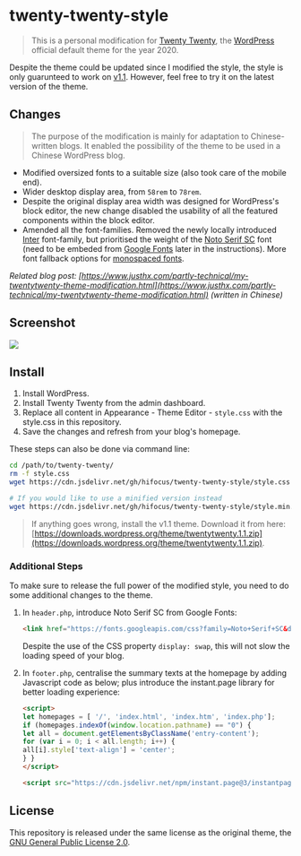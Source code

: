 # twenty-twenty-style

> This is a personal modification for [Twenty Twenty](https://wordpress.org/themes/twentytwenty/), the [WordPress](https://wordpress.org/) official default theme for the year 2020.

Despite the theme could be updated since I modified the style, the style is only guarunteed to work on [v1.1](https://downloads.wordpress.org/theme/twentytwenty.1.1.zip). However, feel free to try it on the latest version of the theme.

## Changes

> The purpose of the modification is mainly for adaptation to Chinese-written blogs. It enabled the possibility of the theme to be used in a Chinese WordPress blog.

- Modified oversized fonts to a suitable size (also took care of the mobile end).
- Wider desktop display area, from `58rem` to `78rem`.
- Despite the original display area width was designed for WordPress's block editor, the new change disabled the usability of all the featured components within the block editor.
- Amended all the font-families. Removed the newly locally introduced [Inter](https://rsms.me/inter/) font-family, but prioritised the weight of the [Noto Serif SC](https://fonts.google.com/specimen/Noto+Serif+SC) font (need to be embeded from [Google Fonts](https://fonts.google.com/) later in the instructions). More font fallback options for [monospaced fonts](https://en.wikipedia.org/wiki/Monospaced_font).

*Related blog post: [https://www.justhx.com/partly-technical/my-twentytwenty-theme-modification.html](https://www.justhx.com/partly-technical/my-twentytwenty-theme-modification.html) (written in Chinese)*

## Screenshot

![](https://i.loli.net/2020/04/17/zMEDmOYjQTI6Gr4.jpg)

## Install

1. Install WordPress.
1. Install Twenty Twenty from the admin dashboard.
1. Replace all content in Appearance - Theme Editor - `style.css` with the style.css in this repository.
1. Save the changes and refresh from your blog's homepage.

These steps can also be done via command line:

```sh
cd /path/to/twenty-twenty/
rm -f style.css
wget https://cdn.jsdelivr.net/gh/hifocus/twenty-twenty-style/style.css

# If you would like to use a minified version instead
wget https://cdn.jsdelivr.net/gh/hifocus/twenty-twenty-style/style.min.css -O style.css
```

> If anything goes wrong, install the v1.1 theme.
> Download it from here: [https://downloads.wordpress.org/theme/twentytwenty.1.1.zip](https://downloads.wordpress.org/theme/twentytwenty.1.1.zip).

### Additional Steps

To make sure to release the full power of the modified style, you need to do some additional changes to the theme.

1. In `header.php`, introduce Noto Serif SC from Google Fonts: 

   ```html
   <link href="https://fonts.googleapis.com/css?family=Noto+Serif+SC&display=swap"  rel="stylesheet">
   ```

   Despite the use of the CSS property `display: swap`, this will not slow the loading speed of your blog.
1. In `footer.php`, centralise the summary texts at the homepage by adding Javascript code as below; plus introduce the instant.page library for better loading experience:

   ```html
   <script>
   let homepages = [ '/', 'index.html', 'index.htm', 'index.php'];
   if (homepages.indexOf(window.location.pathname) == "0") {
   let all = document.getElementsByClassName('entry-content');
   for (var i = 0; i < all.length; i++) {
   all[i].style['text-align'] = 'center';
   } }
   </script>

   <script src="https://cdn.jsdelivr.net/npm/instant.page@3/instantpage.min.js" type="module" defer></script>
   ```

## License

This repository is released under the same license as the original theme, the [GNU General Public License 2.0](https://github.com/hifocus/twenty-twenty-style/blob/master/LICENSE).